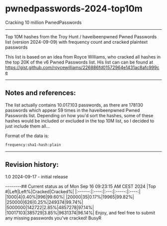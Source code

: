 # pwnedpasswords-2024-top10m
Cracking 10 million PwnedPasswords 

--------
Top 10M hashes from the Troy Hunt / haveibeenpwned Pwned Passwords list (version 2024-09-09) with frequency count and cracked plaintext passwords

This list is based on an idea from Royce Williams, who cracked all hashes in the top 20K of the v6 Pwned Passwords list. His list can can be found at https://gist.github.com/roycewilliams/226886fd01572964e1431ac8afc999ce

--------
## Notes and references:
The list actually contains 10.017.103 passwords, as there are 178130 passwords which appear 59 times in the haveibeenpwned Pwned Passwords list. Depending on how you'd sort the hashes, some of these hashes would be included or excluded in the top 10M list, so I decided to just include them all...

Format of the data is:
```
frequency:sha1-hash:plain
```

--------
## Revision history:
1.0  2024-09-17 - initial release

--------## Current status as of Mon Sep 16 09:23:15 AM CEST 2024
|Top #|Left|Left%|Cracked|Cracked%|
|:------:|:----:|:---:|:-----:|:----:|
|1000|4|0.40%|996|99.60%|
|20000|35|0.17%|19965|99.82%|
|250000|626|0.25%|249374|99.74%|
|5000000|142722|2.85%|4857278|97.14%|
|10017103|385729|3.85%|9631374|96.14%|
Enjoy, and feel free to submit any missing passwords you've cracked!
BusyR
